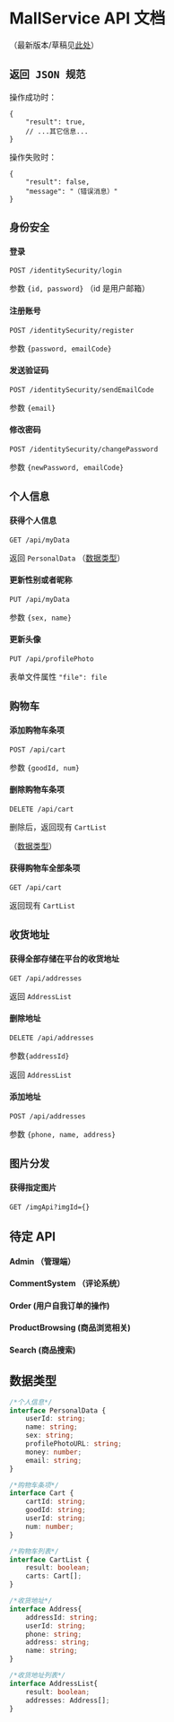 # MallService API 文档

（最新版本/草稿见[此处](https://md.yuuza.net/8db-waSeSdW1NnyYmYZeYw)）

## `返回 JSON 规范`

操作成功时：

```jsonc
{
    "result": true,
    // ...其它信息...
}
```

操作失败时：


```jsonc
{
    "result": false,
    "message": "（错误消息）"
}
```



## `身份安全`

#### 登录
`POST /identitySecurity/login`

参数 `{id, password}` （id 是用户邮箱）



#### 注册账号
`POST /identitySecurity/register`

参数 `{password, emailCode}`



#### 发送验证码
`POST /identitySecurity/sendEmailCode`

参数 `{email}`



#### 修改密码
`POST /identitySecurity/changePassword`

参数 `{newPassword, emailCode}`



## `个人信息`

#### 获得个人信息
`GET /api/myData`

返回 `PersonalData` （[数据类型](#数据类型)）



#### 更新性别或者昵称
`PUT /api/myData`

参数 `{sex, name}`



#### 更新头像
`PUT /api/profilePhoto`

表单文件属性 `"file": file`



## `购物车`

#### 添加购物车条项 

`POST /api/cart`

参数 `{goodId, num}`



#### 删除购物车条项
`DELETE /api/cart`

删除后，返回现有 `CartList` 

（[数据类型](#数据类型)） 



#### 获得购物车全部条项
`GET /api/cart`

返回现有 `CartList` 





## `收货地址`

#### 获得全部存储在平台的收货地址
`GET /api/addresses`

返回 `AddressList`



#### 删除地址
`DELETE /api/addresses` 

参数`{addressId}`

返回 `AddressList`



#### 添加地址 
`POST /api/addresses` 

参数 `{phone, name, address}` 


## `图片分发`

#### 获得指定图片 
`GET /imgApi?imgId={}` 



## 待定 API 

#### Admin  （管理端）
#### CommentSystem   （评论系统） 
#### Order  (用户自我订单的操作)
#### ProductBrowsing   (商品浏览相关)
#### Search (商品搜索)


## 数据类型

```typescript 
/*个人信息*/
interface PersonalData {
    userId: string;
    name: string;
    sex: string;
    profilePhotoURL: string;
    money: number;
    email: string;
}

/*购物车条项*/
interface Cart {
    cartId: string;
    goodId: string;
    userId: string;
    num: number;
}

/*购物车列表*/
interface CartList {
    result: boolean;
    carts: Cart[];
}

/*收货地址*/
interface Address{
    addressId: string;
    userId: string;
    phone: string;
    address: string;
    name: string;
}

/*收货地址列表*/
interface AddressList{
    result: boolean;
    addresses: Address[];
}



```
